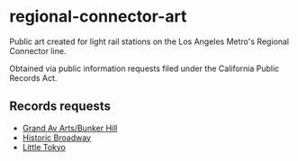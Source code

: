 # regional-connector-art

Public art created for light rail stations on the Los Angeles Metro's Regional Connector line.

Obtained via public information requests filed under the California Public Records Act.

## Records requests

* [Grand Av Arts/Bunker Hill](https://www.muckrock.com/foi/los-angeles-county-358/la-metro-grand-ave-artsbunker-hill-public-art-plans-104234/#comms)
* [Historic Broadway](https://www.muckrock.com/foi/los-angeles-county-358/la-metro-2nd-and-spring-stop-public-art-plans-and-design-files-105955/)
* [Little Tokyo](https://www.muckrock.com/foi/los-angeles-county-358/la-metro-little-tokyo-stop-public-art-plans-and-design-files-105071/)
